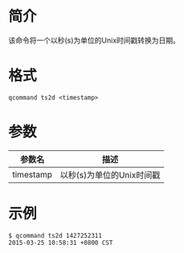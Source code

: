 # 简介

该命令将一个以秒(s)为单位的Unix时间戳转换为日期。

# 格式

```
qcommand ts2d <timestamp>
```

# 参数

|参数名|描述|
|-----------|-------------|
|timestamp|以秒(s)为单位的Unix时间戳|

# 示例

```
$ qcommand ts2d 1427252311
2015-03-25 10:58:31 +0800 CST
```